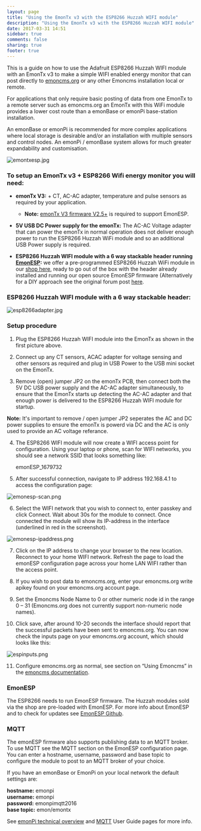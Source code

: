 ```yaml
---
layout: page
title: "Using the EmonTx v3 with the ESP8266 Huzzah WIFI module"
description: "Using the EmonTx v3 with the ESP8266 Huzzah WIFI module"
date: 2017-03-31 14:51
sidebar: true
comments: false
sharing: true
footer: true
---
```


This is a guide on how to use the Adafruit ESP8266 Huzzah WIFI module with an EmonTx v3 to make a simple WIFI enabled energy monitor that can post directly to [emoncms.org](https://emoncms.org) or any other Emoncms installation local or remote.

For applications that only require basic posting of data from one EmonTx to a remote server such as emoncms.org an EmonTx with this WiFi module provides a lower cost route than a emonBase or emonPi base-station installation.

An emonBase or emonPi is recommended for more complex applications where local storage is desirable and/or an installation with multiple sensors and control nodes. An emonPi / emonBase system allows for much greater expandability and customisation.

![emontxesp.jpg](/images/setup/esp8266adapter/emontxesp.jpg)

### To setup an EmonTx v3 + ESP8266 Wifi energy monitor you will need:

- **emonTx V3:** + CT, AC-AC adapter, temperature and pulse sensors as required by your application.

  - **Note:** [emonTx V3 firmware V2.5+](https://github.com/openenergymonitor/emontx3/tree/master/firmware) is required to support EmonESP.

- **5V USB DC Power supply for the emonTx:** The AC-AC Voltage adapter that can power the emonTx in normal operation does not deliver enough power to run the ESP8266 Huzzah WiFi module and so an additional USB Power supply is required.

- **ESP8266 Huzzah WIFI module with a 6 way stackable header running [EmonESP](https://github.com/openenergymonitor/emonesp):** we offer a pre-programmed ESP8266 Huzzah WiFi module in our [shop here](https://shop.openenergymonitor.com/esp8266-wifi-adapter-for-emontx/), ready to go out of the box with the header already installed and running our open source EmonESP firmware (Alternatively for a DIY approach see the original forum post [here](https://community.openenergymonitor.org/t/using-the-emontx-v3-with-the-esp8266-huzzah-wifi-module/795).

### ESP8266 Huzzah WIFI module with a 6 way stackable header:

![esp8266adapter.jpg](/images/setup/esp8266adapter/esp8266adapter.jpg)

### Setup procedure

1) Plug the ESP8266 Huzzah WIFI module into the EmonTx as shown in the first picture above.

2) Connect up any CT sensors, ACAC adapter for voltage sensing and other sensors as required and plug in USB Power to the USB mini socket on the EmonTx.

3) Remove (open) jumper JP2 on the emonTx PCB, then connect both the 5V DC USB power supply and the AC-AC adapter simultaneously, to ensure that the EmonTx starts up detecting the AC-AC adapter and that enough power is delivered to the ESP8266 Huzzah WIFI module for startup.

**Note:** It's important to remove / open jumper JP2 seperates the AC and DC power supplies to ensure the emonTx is powerd via DC and the AC is only used to provide an AC voltage referance.

4) The ESP8266 WIFI module will now create a WIFI access point for configuration. Using your laptop or phone, scan for WIFI networks, you should see a network SSID that looks something like:

    emonESP_1679732

5) After successful connection, navigate to IP address 192.168.4.1 to access the configuration page:

![emonesp-scan.png](/images/setup/esp8266adapter/emonesp-scan.png)

6) Select the WIFI network that you wish to connect to, enter passkey and click Connect. Wait about 30s for the module to connect. Once connected the module will show its IP-address in the interface (underlined in red in the screenshot).

![emonesp-ipaddress.png](/images/setup/esp8266adapter/emonesp-ipaddress.png)

7) Click on the IP address to change your browser to the new location. Reconnect to your home WIFI network. Refresh the page to load the emonESP configuration page across your home LAN WIFI rather than the access point.

8) If you wish to post data to emoncms.org, enter your emoncms.org write apikey found on your emoncms.org account page.

9) Set the Emoncms Node Name to 0 or other numeric node id in the range 0 – 31 (Emoncms.org does not currently support non-numeric node names).

10) Click save, after around 10-20 seconds the interface should report that the successful packets have been sent to emoncms.org. You can now check the inputs page on your emoncms.org account, which should looks like this:

![espinputs.png](/images/setup/esp8266adapter/espinputs.png)

11) Configure emoncms.org as normal, see section on “Using Emoncms” in the [emoncms documentation](https://github.com/emoncms/emoncms/blob/master/readme.md).

### EmonESP

The ESP8266 needs to run EmonESP firmware. The Huzzah modules sold via the shop are pre-loaded with EmonESP. For more info about EmonESP and to check for updates see [EmonESP Github](https://github.com/openenergymonitor/emonesp).

### MQTT

The emonESP firmware also supports publishing data to an MQTT broker. To use MQTT see the MQTT section on the EmonESP configuration page. You can enter a hostname, username, password and base topic to configure the module to post to an MQTT broker of your choice.

If you have an emonBase or EmonPi on your local network the default settings are:

**hostname:** emonpi<br>
**username:** emonpi<br>
**password:** emonpimqtt2016<br>
**base topic:** emon/emontx<br>

See [emonPi technical overview](/technical) and [MQTT](/technical/mqtt) User Guide pages for more info.
